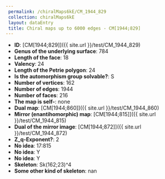 ```yaml
--- 
 permalink: /chiralMaps6kE/CM_1944_829 
 collection: chiralMaps6kE
 layout: dataEntry
 title: Chiral maps up to 6000 edges - CM[1944;829]
---
```


- **ID**: [CM[1944;829]]({{ site.url }}/test/CM_1944_829)
- **Genus of the underlying surface**: 784
- **Length of the face**: 18
- **Valency**: 24
- **Length of the Petrie polygon**: 24
- **Is the automorphism group solvable?**: S
- **Number of vertices**: 162
- **Number of edges**: 1944
- **Number of faces**: 216
- **The map is self-**: none
- **Dual map**: [CM[1944;860]]({{ site.url }}/test/CM_1944_860)
- **Mirror (enantihomorphic) map**: [CM[1944;815]]({{ site.url }}/test/CM_1944_815)
- **Dual of the mirror image**: [CM[1944;872]]({{ site.url }}/test/CM_1944_872)
- **Z_q-Exponent?**: 2
- **No idea**:  17:815
- **No idea**: Y
- **No idea**: Y
- **Skeleton**: Sk(162;23)^4
- **Some other kind of skeleton**: nan
